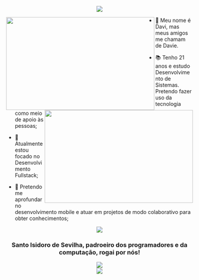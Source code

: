 <p align="center">
    <a>
    <img align="center" src="https://readme-typing-svg.herokuapp.com/?lines=Bem%20vindo!+%F0%9F%A7%90;Meu+nome+%C3%A9+Davi+Batista.;Confira+meus+projetos!&center=true&size=28">
  </a>
  
</p>
<div>
  <img src="https://github-readme-stats.vercel.app/api?username=daviebatista&show_icons=true&theme=tokyonight" align="left" width="400" height="250">
  <img src="https://github-readme-stats.vercel.app/api/top-langs/?username=daviebatista&langs_count=8&layout=compact&theme=tokyonight" align="right" width="400" height="250">

  * 👋 Meu nome é Davi, mas meus amigos me chamam de Davie. 

  * 📚 Tenho 21 anos e estudo Desenvolvimento de Sistemas. Pretendo fazer uso da tecnologia como meio de apoio às pessoas;

  * 📍 Atualmente estou focado no Desenvolvimento Fullstack;

  * 📱 Pretendo me aprofundar no desenvolvimento mobile e atuar em projetos de modo colaborativo para obter conhecimentos;
</div>

<div align="center">
    <img src="https://user-images.githubusercontent.com/91736880/233788408-0970dc17-5ac5-4d73-8069-48a125ddfb3f.png"  align="center">
  <h3 align="center">Santo Isidoro de Sevilha, padroeiro dos programadores e da computação, rogai por nós!</h3>
  <img src="https://user-images.githubusercontent.com/91736880/228610548-96679501-92a2-4b6b-8bf5-91d27ffc7628.png"  align="center">
  <br>
  <img src="https://komarev.com/ghpvc/?username=daviebatista"  align="center">
</div>

